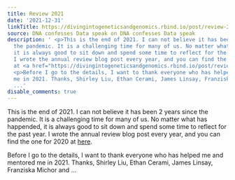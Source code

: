 ```yaml
---
title: Review 2021
date: '2021-12-31'
linkTitle: https://divingintogeneticsandgenomics.rbind.io/post/review-2021/
source: DNA confesses Data speak on DNA confesses Data speak
description: ' <p>This is the end of 2021. I can not believe it has been 2 years since
  the pandemic. It is a challenging time for many of us. No matter what has happended,
  it is always good to sit down and spend some time to reflect for the past year.
  I wrote the annual review blog post every year, and you can find the one for 2020
  at <a href="https://divingintogeneticsandgenomics.rbind.io/post/review-2020/" target="_blank">here</a>.</p>
  <p>Before I go to the details, I want to thank everyone who has helped me and mentored
  me in 2021. Thanks, Shirley Liu, Ethan Cerami, James Linsay, Franziska Michor and
  ...'
disable_comments: true
---
```

 <p>This is the end of 2021. I can not believe it has been 2 years since the pandemic. It is a challenging time for many of us. No matter what has happended, it is always good to sit down and spend some time to reflect for the past year. I wrote the annual review blog post every year, and you can find the one for 2020 at <a href="https://divingintogeneticsandgenomics.rbind.io/post/review-2020/" target="_blank">here</a>.</p> <p>Before I go to the details, I want to thank everyone who has helped me and mentored me in 2021. Thanks, Shirley Liu, Ethan Cerami, James Linsay, Franziska Michor and ...